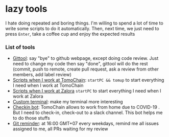 # lazy tools
 I hate doing repeated and boring things. I'm willing to spend a lot of time to write some scripts to do it automatically. Then, next time, we just need to press `Enter`, take a coffee cup and enjoy the expected results
 
 ### List of tools
 - [Gittool](https://github.com/thanhnguyennguyen/lazy/tree/master/git): say "bye" to github webpage, except doing code review. Just need to change my code then say "done", gittool will do the rest (commit, push to remote, create pull request, ask a review from other members, add label review)
 - [Scripts when I work at TomoChain](https://github.com/thanhnguyennguyen/lazy/tree/master/tomochain): `startPC && tomup` to start everything I need when I work at TomoChain
 - [Scripts when I work at Zalora](https://github.com/thanhnguyennguyen/lazy/tree/master/zalora) `startPC` to start everything I need when I work at Zalora
 - [Custom terminal](https://github.com/thanhnguyennguyen/lazy/tree/master/custom_terminal): make my terminal more interesting
 - [Checkin bot](https://github.com/thanhnguyennguyen/check-in): TomoChain allows to work from home due to COVID-19 . But I need to check-in, check-out to a slack channel. This bot helps me to do those stuffs
 - [Git reminder](https://github.com/thanhnguyennguyen/git-reminder): at 16:00 GMT+07 every weekdays, remind me all issues assigned to me, all PRs waiting for my review
